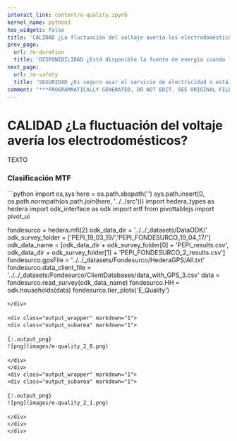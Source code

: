 ```yaml
---
interact_link: content/e-quality.ipynb
kernel_name: python3
has_widgets: false
title: 'CALIDAD ¿La fluctuación del voltaje avería los electrodomésticos?'
prev_page:
  url: /e-duration
  title: 'DISPONIBILIDAD ¿Está disponible la fuente de energía cuando la necesita el hogar?'
next_page:
  url: /e-safety
  title: 'SEGURIDAD ¿Es seguro usar el servicio de electricidad o está el hogar arriesgando su salud?'
comment: "***PROGRAMMATICALLY GENERATED, DO NOT EDIT. SEE ORIGINAL FILES IN /content***"
---
```


# CALIDAD ¿La fluctuación del voltaje avería los electrodomésticos?

TEXTO

### Clasificación MTF

<div markdown="1" class="cell code_cell">
<div class="input_area hidecode" markdown="1">
```python
import os,sys
here = os.path.abspath('')
sys.path.insert(0, os.path.normpath(os.path.join(here, '../../src')))
import hedera_types as hedera
import odk_interface as odk
import mtf
from pivottablejs import pivot_ui

fondesurco = hedera.mfi(2)
odk_data_dir = '../../_datasets/DataODK/'
odk_survey_folder = ['PEPI_19_03_19/','PEPI_FONDESURCO_19_04_17/']
odk_data_name = [odk_data_dir + odk_survey_folder[0] + 'PEPI_results.csv',
                 odk_data_dir + odk_survey_folder[1] + 
                 'PEPI_FONDESURCO_2_results.csv']
fondesurco.gpsFile = '../../_datasets/Fondesurco/HederaGPS/All.txt'
fondesurco.data_client_file = '../../_datasets/Fondesurco/ClientDatabases/data_with_GPS_3.csv'
data = fondesurco.read_survey(odk_data_name)
fondesurco.HH = odk.households(data)
fondesurco.tier_plots('E_Quality')
```
</div>

<div class="output_wrapper" markdown="1">
<div class="output_subarea" markdown="1">

{:.output_png}
![png](images/e-quality_2_0.png)

</div>
</div>
<div class="output_wrapper" markdown="1">
<div class="output_subarea" markdown="1">

{:.output_png}
![png](images/e-quality_2_1.png)

</div>
</div>
</div>
